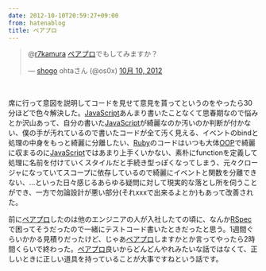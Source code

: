 ```yaml
---
date: 2012-10-10T20:59:27+09:00
from: hatenablog
title: ペアプロ
---
```


<p><blockquote class="twitter-tweet" data-in-reply-to="255931838747516928" lang="ja"><p>@<a href="https://twitter.com/r7kamura">r7kamura</a> <a class="keyword" href="http://d.hatena.ne.jp/keyword/%A5%DA%A5%A2%A5%D7%A5%ED">ペアプロ</a>でもしてみますか？</p>&mdash; <a class="keyword" href="http://d.hatena.ne.jp/keyword/shogo">shogo</a> ohtaさん (@os0x) <a href="https://twitter.com/os0x/status/255946020196872192" data-datetime="2012-10-10T08:21:01+00:00">10月 10, 2012</a></blockquote><script src="//platform.twitter.com/widgets.js" charset="utf-8"></script></p><br />
<p>席に行って意図を説明してコードを見せて意見を貰ってというのをやったら30分ほどで色々解決した。<a class="keyword" href="http://d.hatena.ne.jp/keyword/JavaScript">JavaScript</a>あんまり書いたことなくて思春期なので悩みとか沢山あって、自分の書いた<a class="keyword" href="http://d.hatena.ne.jp/keyword/JavaScript">JavaScript</a>が綺麗なのか汚いのか判断が付かない、僕の手が汚れているので書いたコードが全て汚く見える、イベントのbindと処理の中身をもっと綺麗に分離したい、<a class="keyword" href="http://d.hatena.ne.jp/keyword/Ruby">Ruby</a>のコードはいつも大体<a class="keyword" href="http://d.hatena.ne.jp/keyword/OOP">OOP</a>で綺麗に収まるのに<a class="keyword" href="http://d.hatena.ne.jp/keyword/JavaScript">JavaScript</a>ではあまり上手くいかない、素朴にfunctionを定義して処理に名前を付けていくスタイルだと手続き型っぽくなってしまう、元々クロージャになっていてスコープに依存しているので綺麗にイベントと関数を分離できない、...といった日々感じるあらゆる疑問に対して現実的な落とし所を伺うことができ、一方で勿論設計が悪い部分(それxxxで出来るよとか)もあって改善された。</p><p>前に<a class="keyword" href="http://d.hatena.ne.jp/keyword/%A5%DA%A5%A2%A5%D7%A5%ED">ペアプロ</a>したのは他のエンジニアの人が入社したての頃に、なんか<a class="keyword" href="http://d.hatena.ne.jp/keyword/RSpec">RSpec</a>で困ってそうだったので一緒にテストコード書いたときだったと思う。1週間ぐらいかかる見積りだったけど、じゃあ<a class="keyword" href="http://d.hatena.ne.jp/keyword/%A5%DA%A5%A2%A5%D7%A5%ED">ペアプロ</a>しますかとか言ってやったら2時間くらいで終わった。<a class="keyword" href="http://d.hatena.ne.jp/keyword/%A5%DA%A5%A2%A5%D7%A5%ED">ペアプロ</a>良いからどんどんやれみたいな話ではなくて、正しいときに正しい道具を持っていることが大事ですねという話です。</p>


